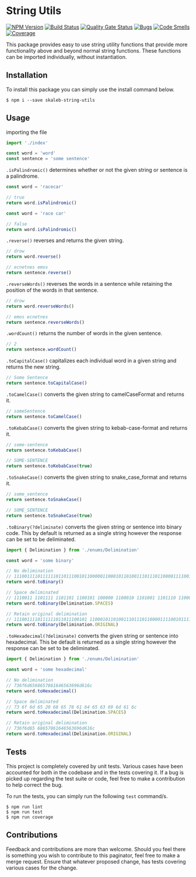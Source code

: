 # String Utils
[![NPM Version](https://badge.fury.io/js/skaleb-string-utils.svg)](https://badge.fury.io/js/skaleb-string-utils)
[![Build Status](https://travis-ci.org/ToeFungi/skaleb-string-utils.svg?branch=master)](https://travis-ci.org/ToeFungi/skaleb-string-utils)
[![Quality Gate Status](https://sonarcloud.io/api/project_badges/measure?project=skaleb-string-utils&metric=alert_status)](https://sonarcloud.io/dashboard?id=skaleb-string-utils)
[![Bugs](https://sonarcloud.io/api/project_badges/measure?project=skaleb-string-utils&metric=bugs)](https://sonarcloud.io/dashboard?id=skaleb-string-utils)
[![Code Smells](https://sonarcloud.io/api/project_badges/measure?project=skaleb-string-utils&metric=code_smells)](https://sonarcloud.io/dashboard?id=skaleb-string-utils)
[![Coverage](https://sonarcloud.io/api/project_badges/measure?project=skaleb-string-utils&metric=coverage)](https://sonarcloud.io/dashboard?id=skaleb-string-utils)

This package provides easy to use string utility functions that provide more functionality above and beyond normal 
string functions. These functions can be imported individually, without instantiation.

## Installation
To install this package you can simply use the install command below.

```
$ npm i --save skaleb-string-utils
```

## Usage
importing the file
```typescript
import './index'

const word = 'word'
const sentence = 'some sentence'
```

`.isPalindromic()` determines whether or not the given string or sentence is a palindrome.
```typescript
const word = 'racecar'

// true
return word.isPalindromic()

const word = 'race car'

// false
return word.isPalindromic()
```

`.reverse()` reverses and returns the given string.
```typescript
// drow
return word.reverse()

// ecnetnes emos
return sentence.reverse()
```

`.reverseWords()` reverses the words in a sentence while retaining the position of the words in that sentence.
```typescript
// drow
return word.reverseWords()

// emos ecnetnes
return sentence.reverseWords()
```

`.wordCount()` returns the number of words in the given sentence.
```typescript
// 2
return sentence.wordCount()
```

`.toCapitalCase()` capitalizes each individual word in a given string and returns the new string.
```typescript
// Some Sentence
return sentence.toCapitalCase()
```

`.toCamelCase()` converts the given string to camelCaseFormat and returns it.
```typescript
// someSentence
return sentence.toCamelCase()
```

`.toKebabCase()` converts the given string to kebab-case-format and returns it.
```typescript
// some-sentence
return sentence.toKebabCase()

// SOME-SENTENCE
return sentence.toKebabCase(true)
```

`.toSnakeCase()` converts the given string to snake_case_format and returns it.
```typescript
// some_sentence
return sentence.toSnakeCase()

// SOME_SENTENCE
return sentence.toSnakeCase(true)
```

`.toBinary(?deliminate)` converts the given string or sentence into binary code. This by default is returned as 
a single string however the response can be set to be deliminated.
```typescript
import { Delimination } from './enums/Delimination'

const word = 'some binary'

// No delimination
// 1110011110111111011011100101100000110001011010011101110110000111100101111001
return word.toBinary()

// Space deliminated
// 1110011 1101111 1101101 1100101 100000 1100010 1101001 1101110 1100001 1110010 1111001
return word.toBinary(Delimination.SPACES)

// Retain original delimination
// 1110011110111111011011100101 110001011010011101110110000111100101111001
return word.toBinary(Delimination.ORIGINAL)
```

`.toHexadecimal(?deliminate)` converts the given string or sentence into hexadecimal. This be default is returned
as a single string however the response can be set to be deliminated.
```typescript
import { Delimination } from './enums/Delimination'

const word = 'some hexadecimal'

// No delimination
// 736f6d6568657861646563696d616c
return word.toHexadecimal()

// Space deliminated
// 73 6f 6d 65 20 68 65 78 61 64 65 63 69 6d 61 6c
return word.toHexadecimal(Delimination.SPACES)

// Retain original delimination
// 736f6d65 68657861646563696d616c
return word.toHexadecimal(Delimination.ORIGINAL)
```

## Tests
This project is completely covered by unit tests. Various cases have been accounted for both in the codebase and in the 
tests covering it. If a bug is picked up regarding the test suite or code, feel free to make a contribution to help 
correct the bug.

To run the tests, you can simply run the following `test` command/s.

```
$ npm run lint
$ npm run test
$ npm run coverage
```

## Contributions
Feedback and contributions are more than welcome. Should you feel there is something you wish to contribute to this 
paginator, feel free to make a merge request. Ensure that whatever proposed change, has tests covering various cases for
the change.
 